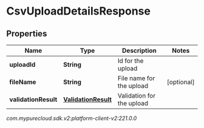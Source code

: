 # CsvUploadDetailsResponse


## Properties

| Name | Type | Description | Notes |
| ------------ | ------------- | ------------- | ------------- |
| **uploadId** | **String** | Id for the upload |  |
| **fileName** | **String** | File name for the upload |  [optional] |
| **validationResult** | [**ValidationResult**](ValidationResult) | Validation for the upload |  |




_com.mypurecloud.sdk.v2:platform-client-v2:221.0.0_
